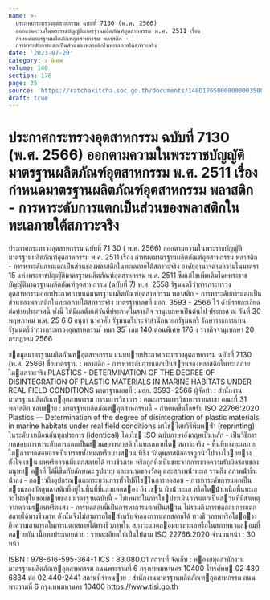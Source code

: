 ```yaml
---
name: >-
  ประกาศกระทรวงอุตสาหกรรม ฉบับที่ 7130 (พ.ศ. 2566)
  ออกตามความในพระราชบัญญัติมาตรฐานผลิตภัณฑ์อุตสาหกรรม พ.ศ. 2511 เรื่อง
  กำหนดมาตรฐานผลิตภัณฑ์อุตสาหกรรม พลาสติก -
  การหาระดับการแตกเป็นส่วนของพลาสติกในทะเลภายใต้สภาวะจริง
date: '2023-07-20'
category: ง พิเศษ
volume: 140
section: 176
page: 35
source: 'https://ratchakitcha.soc.go.th/documents/140D176S0000000003500.pdf'
draft: true
---
```


# ประกาศกระทรวงอุตสาหกรรม ฉบับที่ 7130 (พ.ศ. 2566) ออกตามความในพระราชบัญญัติมาตรฐานผลิตภัณฑ์อุตสาหกรรม พ.ศ. 2511 เรื่อง กำหนดมาตรฐานผลิตภัณฑ์อุตสาหกรรม พลาสติก - การหาระดับการแตกเป็นส่วนของพลาสติกในทะเลภายใต้สภาวะจริง

ประกาศกระทรวงอุตสาหกรรม ฉบับที่ 71 30 ( พ.ศ. 2566) ออกตามความในพระราชบัญญัติมาตรฐานผลิตภัณฑ์อุตสาหกรรม พ.ศ. 2511 เรื่อง กำหนดมาตรฐานผลิตภัณฑ์อุตสาหกรรม พลาสติก - การหาระดับการแตกเป็นส่วนของพลาสติกในทะเลภายใต้สภาวะจริง อาศัยอานาจตามความในมาตรา 15 แห่งพระราชบัญญัติมาตรฐานผลิตภัณฑ์อุตสาหกรรม พ.ศ. 2511 ซึ่งแก้ไขเพิ่มเติมโดยพระราชบัญญัติมาตรฐานผลิตภัณฑ์อุตสาหกรรม (ฉบับที่ 7) พ.ศ. 2558 รัฐมนตรีว่าการกระทรวงอุตสาหกรรมออกประกาศกาหนดมาตรฐานผลิตภัณฑ์อุตสาหกรรม พลาสติก - การหาระดับการแตกเป็นส่วนของพลาสติกในทะเลภายใต้สภาวะจริง มาตรฐานเลขที่ มอก. 3593 - 2566 ไว้ ดังมีรายละเอียดต่อท้ายประกาศนี้ ทั้งนี้ ให้มีผลตั้งแต่วันที่ประกาศในราชกิจ จานุเบกษาเป็นต้นไป ประกาศ ณ วันที่ 30 พฤษภาคม พ.ศ. 25 6 6 อนุชา นาคาศัย รัฐมนตรีประจำสำนักนายกรัฐมนตรี รักษาราชการแทน รัฐมนตรีว่าการกระทรวงอุตสาหกรรม ้ หนา 35 ่ เลม 140 ตอนพิเศษ 176 ง ราชกิจจานุเบกษา 20 กรกฎาคม 2566

ขอมูลมาตรฐานผลิตภัณฑอุตสาหกรรม แนบทายประกาศกระทรวงอุตสาหกรรม ฉบับที่ 7130 (พ.ศ. 2566) ชื่อมาตรฐาน : พลาสติก - การหาระดับการแตกเป็นสวนของพลาสติกในทะเลภายใตสภาวะจริง PLASTICS - DETERMINATION OF THE DEGREE OF DISINTEGRATION OF PLASTIC MATERIALS IN MARINE HABITATS UNDER REAL FIELD CONDITIONS มาตรฐานเลขที่ : มอก. 3593−2566 ผู้จัดทํา : สํานักงานมาตรฐานผลิตภัณฑอุตสาหกรรม กรรมการวิชาการ : คณะกรรมการวิชาการรายสาขา คณะที่ 31 พลาสติก ขอบขาย : มาตรฐานผลิตภัณฑอุตสาหกรรมนี้ - กําหนดขึ้นโดยรับ ISO 22766:2020 Plastics — Determination of the degree of disintegration of plastic materials in marine habitats under real field conditions มาใชโดยวิธีพิมพซ้ํา (reprinting) ในระดับ เหมือนกันทุกประการ (identical) โดยใช ISO ฉบับภาษาอังกฤษเป็นหลัก - เป็นวิธีการทดสอบการหาระดับการแตกเป็นสวนของพลาสติกในทะเลภายใต สภาวะจริง - พื้นที่ทางทะเลภายใตการทดสอบอาจเป็นทรายทั้งหมดหรือบางสวน ที่ซึ่ง วัสดุพลาสติกอาจถูกนําไปวางไวอยางตั้งใจ เชน แหหรืออวนที่แตกสลายได้ ทางชีวภาพ หรือถูกทิ้งเป็นขยะจากการขาดความรับผิดชอบของมนุษย คาที่ ได้นี้ขึ้นกับลักษณะ รูปแบบ และขนาดของวัสดุ และสภาพน้ําทะเล รวมถึง สภาพน้ําขึ้นน้ําลง - กลาวถึงอุปกรณและกระบวนการทั่วไปที่ใชในการทดสอบ - การหาระดับการแตกเป็นสวนของวัสดุพลาสติกที่อยู่ในพื้นที่ที่แสงแดดสอง ถึง เชน ผิวน้ําทะเล หรือใตน้ําเหนือพื้นทะเล จะไม่อยู่ในขอบขายของ มาตรฐานฉบับนี้ - ไม่เหมาะในการใชประเมินการแตกเป็นสวนที่มีสาเหตุจากความรอนหรือแสง - การทดสอบนี้เป็นการหาการแตกเป็นสวน ไม่รวมถึงการทดสอบการแตก สลายได้ทางชีวภาพ ดังนั้นจึงไม่สามารถใชสําหรับจําลองการแตกสลายได้ ทางชี วภาพหรือใชอางถึงความสามารถในการแตกสลายได้ทางชีวภาพใน สภาวะแวดลอมทางทะเลหรือในสภาพแวดลอมที่คลายกัน เนื้อหาประกอบด้วย : รายละเอียดให้เป็นไปตาม ISO 22766:2020 จํานวนหน้า : 30 หน้า

ISBN : 978-616-595-364-1 ICS : 83.080.01 สถานที่ จัดเก็บ : หองสมุดสํานักงานมาตรฐานผลิตภัณฑอุตสาหกรรม ถนนพระรามที่ 6 กรุงเทพมหานคร 10400 โทรศัพท 02 430 6834 ต่อ 02 440-2441 สถานที่จําหนาย : สํานักงานมาตรฐานผลิตภัณฑอุตสาหกรรม ถนนพระรามที่ 6 กรุงเทพมหานคร 10400 https://www.tisi.go.th
